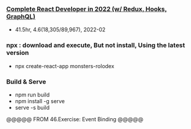 ### [Complete React Developer in 2022 (w/ Redux, Hooks, GraphQL)](https://www.udemy.com/course/complete-react-developer-zero-to-mastery/)
- 41.5hr, 4.6(18,305/89,967), 2022-02 

### npx : download and execute, But not install, Using the latest version
- npx create-react-app monsters-rolodex

### Build & Serve
- npm run build
- npm install -g serve
- serve -s build

@@@@@ FROM 46.Exercise: Event Binding @@@@@
